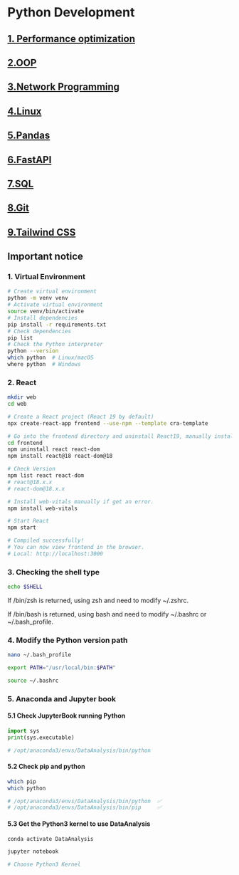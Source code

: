 # Python Development
## [1. Performance optimization](./docs/01_performance_optimization.md)
## [2.OOP](./docs/02_oop.md)
## [3.Network Programming](./docs/03_network_programming.md)
## [4.Linux](./docs/04_linux.md)
## [5.Pandas](./docs/05_pandas.md)
## [6.FastAPI](./docs/06_fastapi.md)
## [7.SQL](./docs/07_sql.md)
## [8.Git](./docs/08_git.md)
## [9.Tailwind CSS](./docs/09_tailwind_css.md)
## Important notice
### 1. Virtual Environment
```bash
# Create virtual environment
python -m venv venv
# Activate virtual environment
source venv/bin/activate
# Install dependencies
pip install -r requirements.txt
# Check dependencies
pip list
# Check the Python interpreter
python --version
which python  # Linux/macOS
where python  # Windows
```
### 2. React
```bash
mkdir web
cd web
```
```bash
# Create a React project (React 19 by default)
npx create-react-app frontend --use-npm --template cra-template
```
```bash
# Go into the frontend directory and uninstall React19, manually install React18
cd frontend
npm uninstall react react-dom
npm install react@18 react-dom@18

# Check Version
npm list react react-dom
# react@18.x.x
# react-dom@18.x.x
```
```bash
# Install web-vitals manually if get an error.
npm install web-vitals
```
```bash
# Start React
npm start
```
```bash
# Compiled successfully!
# You can now view frontend in the browser.
# Local: http://localhost:3000
```
### 3. Checking the shell type
```bash
echo $SHELL
```
If /bin/zsh is returned, using zsh and need to modify ~/.zshrc.

If /bin/bash is returned, using bash and need to modify ~/.bashrc or ~/.bash_profile.
### 4. Modify the Python version path
```bash
nano ~/.bash_profile
```
```bash
export PATH="/usr/local/bin:$PATH"
```
```bash
source ~/.bashrc
```
### 5. Anaconda and Jupyter book
#### 5.1 Check JupyterBook running Python
```python
import sys
print(sys.executable)

# /opt/anaconda3/envs/DataAnalysis/bin/python
```
#### 5.2 Check pip and python
```bash
which pip
which python

# /opt/anaconda3/envs/DataAnalysis/bin/python  ✅
# /opt/anaconda3/envs/DataAnalysis/bin/pip     ✅
```
#### 5.3 Get the Python3 kernel to use DataAnalysis
```bash
conda activate DataAnalysis

jupyter notebook

# Choose Python3 Kernel
```
